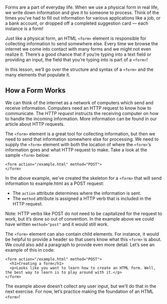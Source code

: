 Forms are a part of everyday life. When we use a physical form in real life, we write down information and give it to someone to process. Think of the times you’ve had to fill out information for various applications like a job, or a bank account, or dropped off a completed suggestion card — each instance is a form!

Just like a physical form, an HTML ```<form>``` element is responsible for collecting information to send somewhere else. Every time we browse the internet we come into contact with many forms and we might not even realize it. There’s a good chance that if you’re typing into a text field or providing an input, the field that you’re typing into is part of a ```<form>```!

In this lesson, we’ll go over the structure and syntax of a ```<form>``` and the many elements that populate it.


## How a Form Works

We can think of the internet as a network of computers which send and receive information. Computers need an HTTP request to know how to communicate. The *HTTP request* instructs the receiving computer on how to handle the incoming information. More information can be found in our article about HTTP requests.

The ```<form>``` element is a great tool for collecting information, but then we need to send that information somewhere else for processing. We need to supply the ```<form>``` element with both the location of where the `<form>`‘s information goes and what HTTP request to make. Take a look at the sample ```<form>``` below:

```
<form action="/example.html" method="POST">
</form>
```

In the above example, we’ve created the skeleton for a ```<form>``` that will send information to example.html as a POST request:

* The ```action``` attribute determines where the information is sent.
* The ```method``` attribute is assigned a HTTP verb that is included in the HTTP request.

Note: HTTP verbs like POST do not need to be capitalized for the request to work, but it’s done so out of convention. In the example above we could have written ```method="post"``` and it would still work.

The ```<form>``` element can also contain child elements. For instance, it would be helpful to provide a header so that users know what this ```<form>``` is about. We could also add a paragraph to provide even more detail. Let’s see an example of this in code:

```
<form action="/example.html" method="POST">
  <h1>Creating a form</h1>
  <p>Looks like you want to learn how to create an HTML form. Well, the best way to learn is to play around with it.</p>
</form>
```

The example above doesn’t collect any user input, but we’ll do that in the next exercise. For now, let’s practice making the foundation of an HTML ```<form>```!

